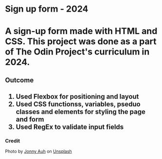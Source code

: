 <h1>Sign up form - 2024<h1>

<p>A sign-up form made with HTML and CSS. This project was done as a part of The Odin Project's curriculum in 2024.</p>

<h2>Outcome<h2>
<ol>
    <li>Used Flexbox for positioning and layout</li>
    <li>Used CSS functionss, variables, pseduo classes and elements for styling the page and form</li>
    <li>Used RegEx to validate input fields</li>
</ol>

<h3>Credit</h3>
<p>Photo by <a href="https://unsplash.com/@jonnyauh?utm_content=creditCopyText&utm_medium=referral&utm_source=unsplash">Jonny Auh</a> on <a href="https://unsplash.com/photos/aerial-view-photography-of-body-of-water-across-green-mountains-z99iWocuDt0?utm_content=creditCopyText&utm_medium=referral&utm_source=unsplash">Unsplash</a></p>
  